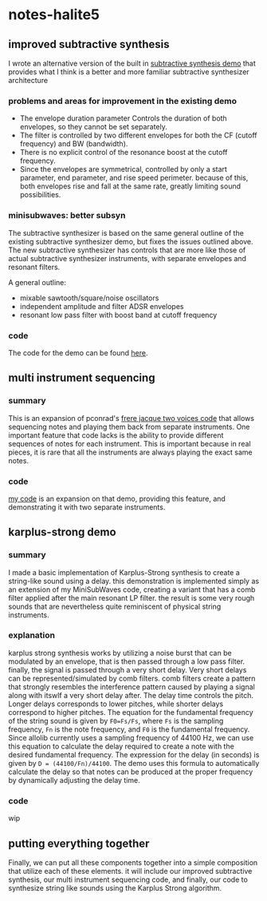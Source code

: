 
# notes-halite5

##  improved subtractive synthesis

I wrote an alternative version of the built in [subtractive synthesis demo](https://github.com/AlloSphere-Research-Group/allolib_playground/blob/master/tutorials/synthesis/08_SubSyn.cpp) that provides what I think is a better and more familiar subtractive synthesizer architecture

###  problems and areas for improvement in the existing demo

- The envelope duration parameter  Controls the duration of both envelopes, so they cannot be set separately. 
- The filter is controlled by two different envelopes for both the CF (cutoff frequency) and BW (bandwidth).
- There is no explicit control of the resonance boost at the cutoff frequency. 
- Since the envelopes are symmetrical, controlled by only a  start parameter, end parameter, and rise speed perimeter.  because of this, both envelopes rise and fall at the same rate, greatly limiting sound possibilities.

### minisubwaves: better subsyn

The subtractive synthesizer is based on the same general outline of the existing subtractive synthesizer demo, but fixes the issues outlined above. The new subtractive synthesizer has controls that are more like those of actual subtractive synthesizer instruments, with separate envelopes and resonant filters.

A general outline:
- mixable sawtooth/square/noise oscillators
- independent amplitude and filter ADSR envelopes
- resonant low pass filter with boost band at cutoff frequency

### code

The code for the demo can be found [here](https://github.com/allolib-s21/notes-halite5/blob/main/demos/18_AdvSubSyn.cpp).

## multi instrument sequencing

### summary

This is an expansion of pconrad's [frere jacque two voices code](https://github.com/allolib-s21/demo1-pconrad/blob/161e44305b9f070606bf4267c71e6298e47c1b8d/tutorials/allolib-s21/040_FrereJacquesTwoVoices.cpp) that allows sequencing notes and playing them back from separate instruments.
One important feature that code lacks is the ability to provide different sequences of notes for each instrument. This is important because in real pieces, it is rare that all the instruments are always playing the exact same notes.

### code
[my code](https://github.com/allolib-s21/notes-halite5/blob/main/demos/19_GrumpyHatBase.cpp) is an expansion on that demo, providing this feature, and demonstrating it with two separate instruments.

## karplus-strong demo

### summary

I made a basic implementation of Karplus-Strong synthesis to create a string-like sound using a delay.  this demonstration is implemented simply as an extension of my MiniSubWaves code, creating a variant that has a comb filter applied after the main resonant LP filter.
the result is some very rough sounds that are nevertheless quite reminiscent of physical string instruments.

### explanation
karplus strong  synthesis works by utilizing a noise burst that can be modulated by an envelope, that is then passed through a low pass filter. finally, the signal is  passed through a very short delay. Very short delays can be represented/simulated by comb filters. comb  filters create a pattern that strongly resembles the interference pattern caused by playing a signal along with itswlf a very short delay after. The delay time controls the pitch. Longer delays corresponds to lower pitches, while shorter delays correspond to higher pitches. The equation for the fundamental frequency of the string sound is given by `F0=Fs/Fs`, where `Fs` is the sampling frequency, `Fn` is the note frequency, and `F0` is the fundamental frequency. Since allolib  currently uses a sampling frequency of 44100 Hz, we can use this equation to calculate the delay required to create a note with the desired fundamental frequency. The expression for the delay (in seconds) is given by `D = (44100/Fn)/44100`. The demo uses this formula to automatically calculate the delay so that notes can be produced at the proper frequency by dynamically adjusting the delay time.

### code
wip


## putting everything together

Finally, we can put all these components together into a simple composition that utilize each of these elements. it will include our improved subtractive synthesis, our multi instrument sequencing code, and finally, our code to synthesize string like sounds using the Karplus Strong algorithm.


